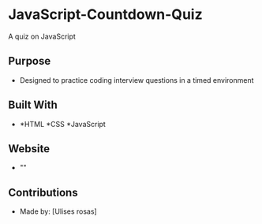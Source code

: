 # JavaScript-Countdown-Quiz
A quiz on JavaScript 
## Purpose
- Designed to practice coding interview questions in a timed environment
## Built With
- *HTML *CSS *JavaScript 
## Website
- ""
## Contributions 
- Made by: [Ulises rosas]